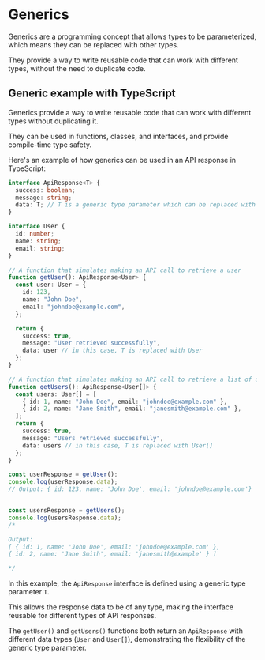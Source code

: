 # Generics

Generics are a programming concept that allows types to be parameterized, which means they can be replaced with other types.

They provide a way to write reusable code that can work with different types, without the need to duplicate code. 

## Generic example with TypeScript

Generics provide a way to write reusable code that can work with different types without duplicating it. 

They can be used in functions, classes, and interfaces, and provide compile-time type safety.

Here's an example of how generics can be used in an API response in TypeScript:

```typescript
interface ApiResponse<T> {
  success: boolean;
  message: string;
  data: T; // T is a generic type parameter which can be replaced with any type like User or User[]
}

interface User {
  id: number;
  name: string;
  email: string;
}

// A function that simulates making an API call to retrieve a user
function getUser(): ApiResponse<User> {
  const user: User = {
    id: 123,
    name: "John Doe",
    email: "johndoe@example.com",
  };

  return {
    success: true,
    message: "User retrieved successfully",
    data: user // in this case, T is replaced with User 
  };
}

// A function that simulates making an API call to retrieve a list of users
function getUsers(): ApiResponse<User[]> {
  const users: User[] = [
    { id: 1, name: "John Doe", email: "johndoe@example.com" },
    { id: 2, name: "Jane Smith", email: "janesmith@example.com" },
  ];
  return {
    success: true,
    message: "Users retrieved successfully",
    data: users // in this case, T is replaced with User[] 
  };
}

const userResponse = getUser();
console.log(userResponse.data); 
// Output: { id: 123, name: 'John Doe', email: 'johndoe@example.com'}


const usersResponse = getUsers();
console.log(usersResponse.data); 
/*

Output: 
[ { id: 1, name: 'John Doe', email: 'johndoe@example.com' },
{ id: 2, name: 'Jane Smith', email: 'janesmith@example' } ]

*/
```

In this example, the `ApiResponse` interface is defined using a generic type parameter `T`. 

This allows the response data to be of any type, making the interface reusable for different types of API responses.

The `getUser()` and `getUsers()` functions both return an `ApiResponse` with different data types (`User` and `User[]`), demonstrating the flexibility of the generic type parameter.
